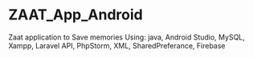 # ZAAT_App_Android
Zaat application to Save memories 
Using: java, Android Studio, MySQL, Xampp, Laravel API, PhpStorm, XML, SharedPreferance, Firebase
